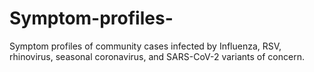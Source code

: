 # Symptom-profiles-
Symptom profiles of community cases infected by Influenza, RSV, rhinovirus, seasonal coronavirus, and SARS-CoV-2 variants of concern.

